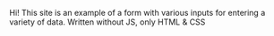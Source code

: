 Hi! This site is an example of a form with various inputs for entering a variety of data. Written without JS, only HTML & CSS